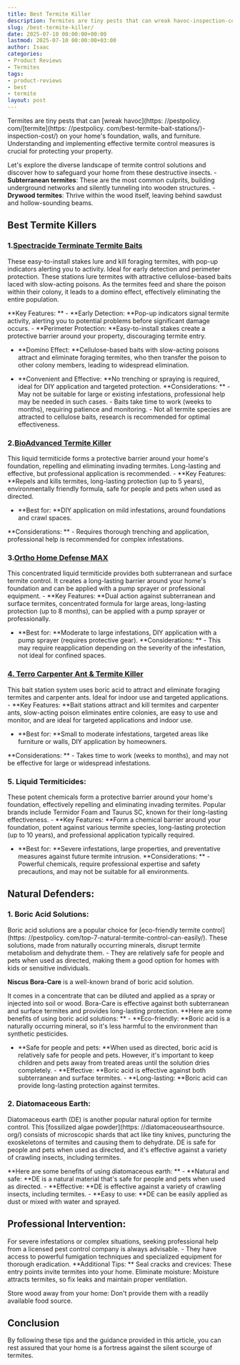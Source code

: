 ```yaml
---
title: Best Termite Killer
description: Termites are tiny pests that can wreak havoc-inspection-cost on your home's foundation, walls, and furniture. Understanding and implementing effective termite...
slug: /best-termite-killer/
date: 2025-07-10 00:00:00+00:00
lastmod: 2025-07-10 00:00:00+03:00
author: Isaac
categories:
- Product Reviews
- Termites
tags:
- product-reviews
- best
- termite
layout: post
---
```


Termites are tiny pests that can [wreak havoc](https: //pestpolicy. com/[termite](https: //pestpolicy. com/best-termite-bait-stations/)-inspection-cost/) on your home's foundation, walls, and furniture. Understanding and implementing effective termite control measures is crucial for protecting your property.

Let's explore the diverse landscape of termite control solutions and discover how to safeguard your home from these destructive insects. - **Subterranean termites**: These are the most common culprits, building underground networks and silently tunneling into wooden structures. - **Drywood termites**: Thrive within the wood itself, leaving behind sawdust and hollow-sounding beams.

##  Best Termite Killers

###  1.[Spectracide Terminate Termite Baits](https://www.amazon.com/Spectracide-Terminate-Termite-Detection-Killing/dp/B00AA8WVLI?&linkCode=ll1&tag=p-policy-20&linkId=3e058f1a15e72454bbe8dde442309777&language=en_US&ref_=as_li_ss_tl)

These easy-to-install stakes lure and kill foraging termites, with pop-up indicators alerting you to activity. Ideal for early detection and perimeter protection. These stations lure termites with attractive cellulose-based baits laced with slow-acting poisons. As the termites feed and share the poison within their colony, it leads to a domino effect, effectively eliminating the entire population.

**Key Features: ** - **Early Detection: **Pop-up indicators signal termite activity, alerting you to potential problems before significant damage occurs. - **Perimeter Protection: **Easy-to-install stakes create a protective barrier around your property, discouraging termite entry.

- **Domino Effect: **Cellulose-based baits with slow-acting poisons attract and eliminate foraging termites, who then transfer the poison to other colony members, leading to widespread elimination.

- **Convenient and Effective: **No trenching or spraying is required, ideal for DIY application and targeted protection. **Considerations: ** - May not be suitable for large or existing infestations, professional help may be needed in such cases. - Baits take time to work (weeks to months), requiring patience and monitoring. - Not all termite species are attracted to cellulose baits, research is recommended for optimal effectiveness.

###  2.[BioAdvanced Termite Killer](https://www.amazon.com/BIOADVANCED-700350A-Perimeter-Treatment-Granules/dp/B000RUIJYM?&linkCode=ll1&tag=p-policy-20&linkId=f456876d41530e81766291899ecb85d5&language=en_US&ref_=as_li_ss_tl)

This liquid termiticide forms a protective barrier around your home's foundation, repelling and eliminating invading termites. Long-lasting and effective, but professional application is recommended. - **Key Features: **Repels and kills termites, long-lasting protection (up to 5 years), environmentally friendly formula, safe for people and pets when used as directed.

- **Best for: **DIY application on mild infestations, around foundations and crawl spaces.

**Considerations: ** - Requires thorough trenching and application, professional help is recommended for complex infestations.

###  3.[Ortho Home Defense MAX](https://www.amazon.com/Ortho-Defense-Indoor-Insect-Barrier/dp/B07WHJW3FR?th=1&linkCode=ll1&tag=p-policy-20&linkId=8fc6dc9190e161fb6277550a7d9dbf5a&language=en_US&ref_=as_li_ss_tl)

This concentrated liquid termiticide provides both subterranean and surface termite control. It creates a long-lasting barrier around your home's foundation and can be applied with a pump sprayer or professional equipment. - **Key Features: **Dual action against subterranean and surface termites, concentrated formula for large areas, long-lasting protection (up to 8 months), can be applied with a pump sprayer or professionally.

- **Best for: **Moderate to large infestations, DIY application with a pump sprayer (requires protective gear). **Considerations: ** - This may require reapplication depending on the severity of the infestation, not ideal for confined spaces.

###  [4. Terro Carpenter Ant & Termite Killer](https://www.amazon.com/Terro-T1901SR-Carpenter-Termite-Killer-2/dp/B00GEMR93Y?&linkCode=ll1&tag=p-policy-20&linkId=62df2de04e93f9721be0af93aad79c7d&language=en_US&ref_=as_li_ss_tl)

This bait station system uses boric acid to attract and eliminate foraging termites and carpenter ants. Ideal for indoor use and targeted applications. - **Key Features: **Bait stations attract and kill termites and carpenter ants, slow-acting poison eliminates entire colonies, are easy to use and monitor, and are ideal for targeted applications and indoor use.

- **Best for: **Small to moderate infestations, targeted areas like furniture or walls, DIY application by homeowners.

**Considerations: ** - Takes time to work (weeks to months), and may not be effective for large or widespread infestations.

###  5. Liquid Termiticides:

These potent chemicals form a protective barrier around your home's foundation, effectively repelling and eliminating invading termites. Popular brands include Termidor Foam and Taurus SC, known for their long-lasting effectiveness. - **Key Features: **Form a chemical barrier around your foundation, potent against various termite species, long-lasting protection (up to 10 years), and professional application typically required.

- **Best for: **Severe infestations, large properties, and preventative measures against future termite intrusion. **Considerations: ** - Powerful chemicals, require professional expertise and safety precautions, and may not be suitable for all environments.

##  Natural Defenders:

###  1. Boric Acid Solutions:

Boric acid solutions are a popular choice for [eco-friendly termite control](https: //pestpolicy. com/top-7-natural-termite-control-can-easily/). These solutions, made from naturally occurring minerals, disrupt termite metabolism and dehydrate them. - They are relatively safe for people and pets when used as directed, making them a good option for homes with kids or sensitive individuals.

**Niscus Bora-Care** is a well-known brand of boric acid solution.

It comes in a concentrate that can be diluted and applied as a spray or injected into soil or wood. Bora-Care is effective against both subterranean and surface termites and provides long-lasting protection. **Here are some benefits of using boric acid solutions: ** - **Eco-friendly: **Boric acid is a naturally occurring mineral, so it's less harmful to the environment than synthetic pesticides.

- **Safe for people and pets: **When used as directed, boric acid is relatively safe for people and pets. However, it's important to keep children and pets away from treated areas until the solution dries completely. - **Effective: **Boric acid is effective against both subterranean and surface termites. - **Long-lasting: **Boric acid can provide long-lasting protection against termites.

###  2. Diatomaceous Earth:

Diatomaceous earth (DE) is another popular natural option for termite control. This [fossilized algae powder](https: //diatomaceousearthsource. org/) consists of microscopic shards that act like tiny knives, puncturing the exoskeletons of termites and causing them to dehydrate. DE is safe for people and pets when used as directed, and it's effective against a variety of crawling insects, including termites.

**Here are some benefits of using diatomaceous earth: ** - **Natural and safe: **DE is a natural material that's safe for people and pets when used as directed. - **Effective: **DE is effective against a variety of crawling insects, including termites. - **Easy to use: **DE can be easily applied as dust or mixed with water and sprayed.

##  Professional Intervention:

For severe infestations or complex situations, seeking professional help from a licensed pest control company is always advisable. - They have access to powerful fumigation techniques and specialized equipment for thorough eradication. **Additional Tips: ** Seal cracks and crevices: These entry points invite termites into your home. Eliminate moisture: Moisture attracts termites, so fix leaks and maintain proper ventilation.

Store wood away from your home: Don't provide them with a readily available food source.

##  Conclusion

By following these tips and the guidance provided in this article, you can rest assured that your home is a fortress against the silent scourge of termites.
